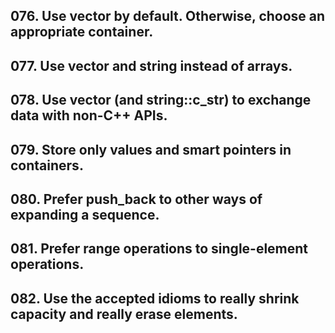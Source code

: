 ## 076. Use vector by default. Otherwise, choose an appropriate container.

## 077. Use vector and string instead of arrays.

## 078. Use vector (and string::c_str) to exchange data with non-C++ APIs.

## 079. Store only values and smart pointers in containers.

## 080. Prefer push_back to other ways of expanding a sequence.

## 081. Prefer range operations to single-element operations.

## 082. Use the accepted idioms to really shrink capacity and really erase elements.
